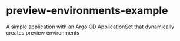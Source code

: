 # preview-environments-example
A simple application with an Argo CD ApplicationSet that dynamically creates preview environments
